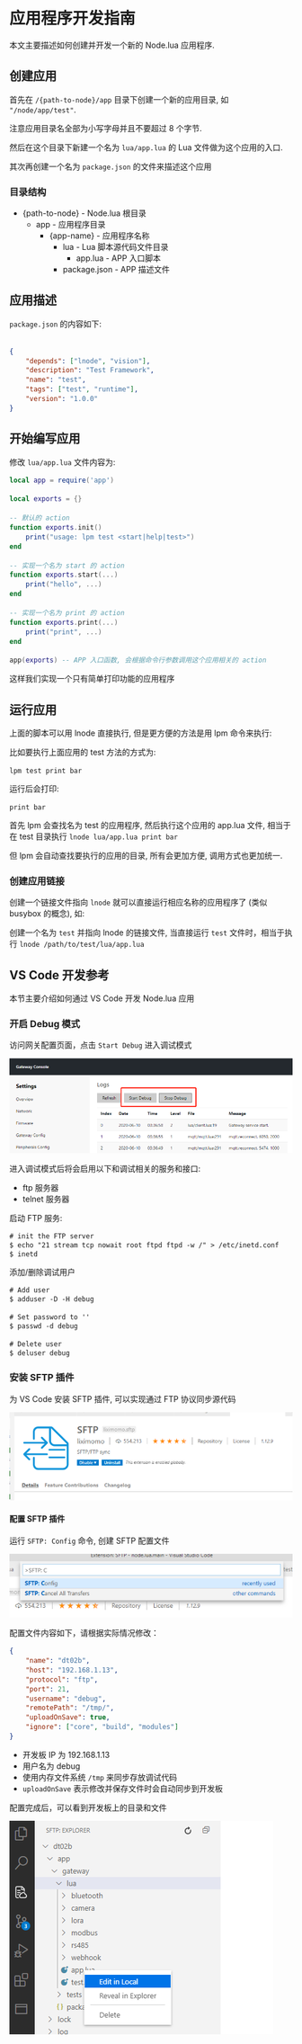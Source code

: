 # 应用程序开发指南

本文主要描述如何创建并开发一个新的 Node.lua 应用程序.

## 创建应用

首先在 `/{path-to-node}/app` 目录下创建一个新的应用目录, 如 `"/node/app/test"`.

注意应用目录名全部为小写字母并且不要超过 8 个字节.

然后在这个目录下新建一个名为 `lua/app.lua`  的 Lua 文件做为这个应用的入口.

其次再创建一个名为 `package.json` 的文件来描述这个应用

### 目录结构

- {path-to-node} - Node.lua 根目录
  - app - 应用程序目录
    - {app-name} - 应用程序名称
      - lua - Lua 脚本源代码文件目录
        - app.lua - APP 入口脚本
      - package.json - APP 描述文件

## 应用描述

`package.json` 的内容如下:

```json

{
    "depends": ["lnode", "vision"],
    "description": "Test Framework",
    "name": "test",
    "tags": ["test", "runtime"],
    "version": "1.0.0"
}

```

## 开始编写应用

修改 `lua/app.lua` 文件内容为:

```lua
local app = require('app')

local exports = {}

-- 默认的 action
function exports.init()
    print("usage: lpm test <start|help|test>")
end

-- 实现一个名为 start 的 action
function exports.start(...)
    print("hello", ...)
end

-- 实现一个名为 print 的 action
function exports.print(...)
    print("print", ...)
end

app(exports) -- APP 入口函数, 会根据命令行参数调用这个应用相关的 action

```

这样我们实现一个只有简单打印功能的应用程序

## 运行应用

上面的脚本可以用 lnode 直接执行, 但是更方便的方法是用 lpm 命令来执行:

比如要执行上面应用的 test 方法的方式为:

`lpm test print bar`

运行后会打印:

`print bar`

首先 lpm 会查找名为 test 的应用程序, 然后执行这个应用的 app.lua 文件, 相当于在 
test 目录执行 `lnode lua/app.lua print bar`

但 lpm 会自动查找要执行的应用的目录, 所有会更加方便, 调用方式也更加统一.

### 创建应用链接

创建一个链接文件指向 `lnode` 就可以直接运行相应名称的应用程序了 (类似 busybox 的概念), 如:

创建一个名为 `test` 并指向 lnode 的链接文件, 当直接运行 `test` 文件时，相当于执行 `lnode /path/to/test/lua/app.lua`

## VS Code 开发参考

本节主要介绍如何通过 VS Code 开发 Node.lua 应用

### 开启 Debug 模式

访问网关配置页面，点击 `Start Debug` 进入调试模式

![image-20200610162001401](assets/image-20200610162001401.png)

进入调试模式后将会启用以下和调试相关的服务和接口:

- ftp 服务器
- telnet 服务器

启动 FTP 服务:

```shell
# init the FTP server
$ echo "21 stream tcp nowait root ftpd ftpd -w /" > /etc/inetd.conf
$ inetd
```

添加/删除调试用户

```shell
# Add user
$ adduser -D -H debug

# Set password to ''
$ passwd -d debug

# Delete user
$ deluser debug
```

### 安装 SFTP 插件

为 VS Code 安装 SFTP 插件, 可以实现通过 FTP 协议同步源代码

![image-20200610162302778](assets/image-20200610162302778.png)

#### 配置 SFTP 插件

运行 `SFTP: Config` 命令, 创建 SFTP 配置文件

![image-20200610162511368](assets/image-20200610162511368.png)

配置文件内容如下，请根据实际情况修改：

```json
{
    "name": "dt02b",
    "host": "192.168.1.13",
    "protocol": "ftp",
    "port": 21,
    "username": "debug",
    "remotePath": "/tmp/",
    "uploadOnSave": true,
    "ignore": ["core", "build", "modules"]
}
```

- 开发板 IP 为 192.168.1.13
- 用户名为 debug
- 使用内存文件系统 `/tmp` 来同步存放调试代码
- `uploadOnSave` 表示修改并保存文件时会自动同步到开发板

配置完成后，可以看到开发板上的目录和文件

![image-20200610164212513](assets/image-20200610164212513.png)